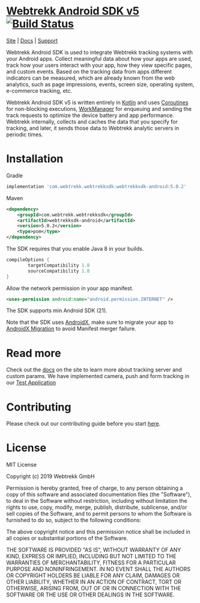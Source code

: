 # [Webtrekk Android SDK v5](https://webtrekk.github.io/webtrekk-android-sdk-v5/) [![Build Status](https://travis-ci.com/Webtrekk/webtrekk-android-sdk-v5.svg?branch=master)](https://travis-ci.com/Webtrekk/webtrekk-android-sdk-v5)

[Site](https://mapp.com/) |
[Docs](https://docs.mapp.com/display/ASVN) |
[Support](https://support.webtrekk.com/)

Webtrekk Android SDK is used to integrate Webtrekk tracking systems with your Android apps. Collect meaningful data about how your apps are used, track how your users interact with your app, how they view specific pages, and custom events. Based on the tracking data from apps different indicators can be measured, which are already known from the web analytics, such as page impressions, events, screen size, operating system, e-commerce tracking, etc.

Webtrekk Android SDK v5 is written entirely in [Kotlin](https://kotlinlang.org/) and uses [Coroutines](https://kotlinlang.org/docs/reference/coroutines-overview.html) for non-blocking executions, [WorkManager](https://developer.android.com/topic/libraries/architecture/workmanager) for enqueuing and sending the track requests to optimize the device battery and app performance.
Webtrekk internally, collects and caches the data that you specify for tracking, and later, it sends those data to Webtrekk analytic servers in periodic times.


# Installation
Gradle
```groovy
implementation 'com.webtrekk.webtrekksdk:webtrekksdk-android:5.0.2'
```

Maven
```xml
<dependency>
	<groupId>com.webtrekk.webtrekksdk</groupId>
	<artifactId>webtrekksdk-android</artifactId>
	<version>5.0.2</version>
	<type>pom</type>
</dependency>
```

The SDK requires that you enable Java 8 in your builds.
```groovy
compileOptions {
        targetCompatibility 1.8
        sourceCompatibility 1.8
}
```

Allow the network permission in your app manifest.
```xml
<uses-permission android:name="android.permission.INTERNET" />
```

The SDK supports min Android SDK (21).

Note that the SDK uses [AndroidX](https://developer.android.com/jetpack/androidx), make sure to migrate your app to [AndroidX Migration](https://developer.android.com/jetpack/androidx#using_androidx) to avoid Manifest merger failure.



# Read more
Check out the [docs](https://docs.webtrekk.com/display/ASVN) on the site to learn more about tracking server and custom params. 
We have implemented camera, push and form tracking in our [Test Application](https://github.com/Webtrekk/Android-advanced-test-application) 

# Contributing
Please check out our contributing guide before you start [here](https://github.com/Webtrekk/webtrekk-android-sdk-v5/blob/fc910d5dc6da3d3e289a1cc57bc281be0e34b5da/CONTRIBUTING.md).

# License
MIT License

Copyright (c) 2019 Webtrekk GmbH

Permission is hereby granted, free of charge, to any person obtaining a copy
of this software and associated documentation files (the "Software"), to deal
in the Software without restriction, including without limitation the rights
to use, copy, modify, merge, publish, distribute, sublicense, and/or sell
copies of the Software, and to permit persons to whom the Software is
furnished to do so, subject to the following conditions:

The above copyright notice and this permission notice shall be included in all
copies or substantial portions of the Software.

THE SOFTWARE IS PROVIDED "AS IS", WITHOUT WARRANTY OF ANY KIND, EXPRESS OR
IMPLIED, INCLUDING BUT NOT LIMITED TO THE WARRANTIES OF MERCHANTABILITY,
FITNESS FOR A PARTICULAR PURPOSE AND NONINFRINGEMENT. IN NO EVENT SHALL THE
AUTHORS OR COPYRIGHT HOLDERS BE LIABLE FOR ANY CLAIM, DAMAGES OR OTHER
LIABILITY, WHETHER IN AN ACTION OF CONTRACT, TORT OR OTHERWISE, ARISING FROM,
OUT OF OR IN CONNECTION WITH THE SOFTWARE OR THE USE OR OTHER DEALINGS IN THE
SOFTWARE.

